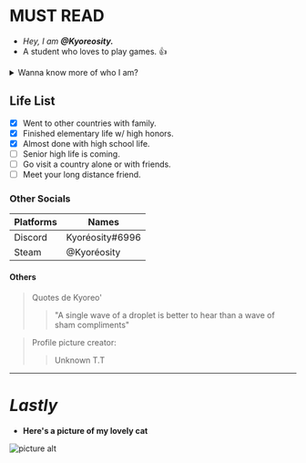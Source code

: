 # MUST READ #
* _Hey, I am ***@Kyoreosity.***_
* A student who loves to play games. 👍
 
 <details>
           <summary>Wanna know more of who I am?</summary>
           <p>Hahahahahhaha no way.. Get to know me, only by adding me or becoming my friend <3</p>
         </details>
         
## Life List ##
- [x]   Went to other countries with family.
- [x]   Finished elementary life w/ high honors.
- [x]   Almost done with high school life.
- [ ]   Senior high life is coming.
- [ ]   Go visit a country alone or with friends.
- [ ]   Meet your long distance friend.
          
### Other Socials ###

 Platforms    |    Names
------------- | -------------
Discord       | Kyoréosity#6996
Steam         | @Kyoréosity

#### Others ####
> Quotes de Kyoreo'
>> "A single wave of a droplet is better to hear than a wave of sham compliments"

> Profile picture creator:
>> Unknown T.T
- - - -
# _Lastly_ #
* **Here's a picture of my lovely cat**

![picture alt](https://instagram.fcrk1-4.fna.fbcdn.net/v/t51.2885-15/e35/272328390_1068860053965484_8119488583829445746_n.jpg?_nc_ht=instagram.fcrk1-4.fna.fbcdn.net&_nc_cat=104&_nc_ohc=wNfUN6xvinoAX8E-ibe&edm=AABBvjUBAAAA&ccb=7-4&ig_cache_key=Mjc1NjgxMzAwMzEyOTk1NzY4Mg%3D%3D.2-ccb7-4&oh=00_AT89HuaiXpkEujKX0YmF4hsmpyt1gs6Kk7JEtPxHYVilxg&oe=6205E508&_nc_sid=83d603)
